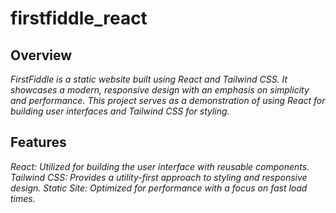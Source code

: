 # firstfiddle_react

## Overview

_FirstFiddle is a static website built using React and Tailwind CSS. It showcases a modern, responsive design with an emphasis on simplicity and performance. This project serves as a demonstration of using React for building user interfaces and Tailwind CSS for styling._

## Features

_React: Utilized for building the user interface with reusable components.
Tailwind CSS: Provides a utility-first approach to styling and responsive design.
Static Site: Optimized for performance with a focus on fast load times._

